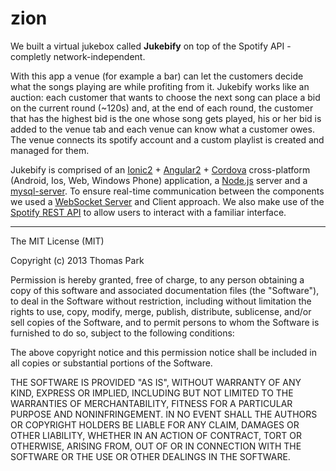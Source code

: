 # zion

We built a virtual jukebox called **Jukebify** on top of the Spotify API - completly network-independent. 

With this app a venue (for example a bar) can let the customers decide what the songs playing are while profiting from it. Jukebify works like an auction: each customer that wants to choose the next song can place a bid on the current round (~120s) and, at the end of each round, the customer that has the highest bid is the one whose song gets played, his or her bid is added to the venue tab and each venue can know what a customer owes. The venue connects its spotify account and a custom playlist is created and managed for them.

Jukebify is comprised of an [Ionic2](http://ionic.io/2) + [Angular2](https://angular.io/) + [Cordova](https://cordova.apache.org/) cross-platform (Android, Ios, Web, Windows Phone) application, a [Node.js](https://nodejs.org/en/) server and a [mysql-server](https://www.mysql.com/). To ensure real-time communication between the components we used a [WebSocket Server](https://github.com/websockets/ws) and Client approach. We also make use of the [Spotify REST API](https://developer.spotify.com/web-api/) to allow users to interact with a familiar interface.  


---

The MIT License (MIT)

Copyright (c) 2013 Thomas Park

Permission is hereby granted, free of charge, to any person obtaining a copy
of this software and associated documentation files (the "Software"), to deal
in the Software without restriction, including without limitation the rights
to use, copy, modify, merge, publish, distribute, sublicense, and/or sell
copies of the Software, and to permit persons to whom the Software is
furnished to do so, subject to the following conditions:

The above copyright notice and this permission notice shall be included in
all copies or substantial portions of the Software.

THE SOFTWARE IS PROVIDED "AS IS", WITHOUT WARRANTY OF ANY KIND, EXPRESS OR
IMPLIED, INCLUDING BUT NOT LIMITED TO THE WARRANTIES OF MERCHANTABILITY,
FITNESS FOR A PARTICULAR PURPOSE AND NONINFRINGEMENT. IN NO EVENT SHALL THE
AUTHORS OR COPYRIGHT HOLDERS BE LIABLE FOR ANY CLAIM, DAMAGES OR OTHER
LIABILITY, WHETHER IN AN ACTION OF CONTRACT, TORT OR OTHERWISE, ARISING FROM,
OUT OF OR IN CONNECTION WITH THE SOFTWARE OR THE USE OR OTHER DEALINGS IN
THE SOFTWARE.

